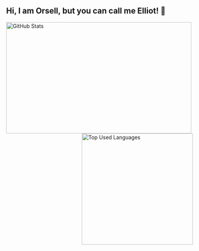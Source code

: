 ## Hi, I am Orsell, but you can call me Elliot! 👋


<img src="https://github-readme-stats-orsell-fork.vercel.app/api?username=orsellgaming&theme=github_dark_dimmed&show_icons=true" alt="GitHub Stats" align="left" width="500" height="300">
<img src="https://github-readme-stats-orsell-fork.vercel.app/api/top-langs/?username=orsellgaming&theme=github_dark_dimmed&show_icons=true" alt="Top Used Languages" align="right" width="300" height="300">
